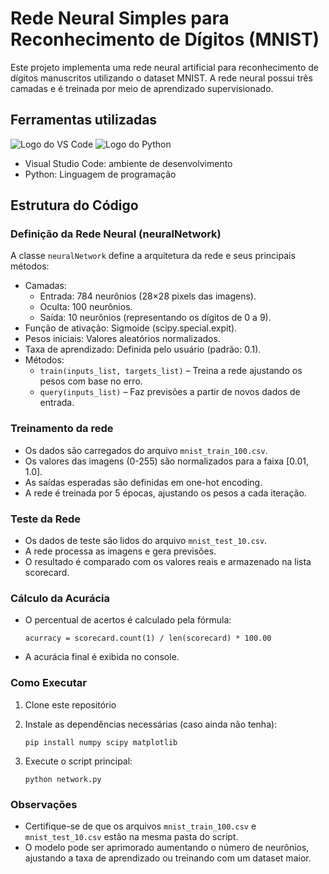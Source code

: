 # Rede Neural Simples para Reconhecimento de Dígitos (MNIST)

Este projeto implementa uma rede neural artificial para reconhecimento de dígitos manuscritos utilizando o dataset MNIST. A rede neural possui três camadas e é treinada por meio de aprendizado supervisionado.

## Ferramentas utilizadas

![Logo do VS Code](https://code.visualstudio.com/assets/apple-touch-icon.png) ![Logo do Python](https://static.wixstatic.com/media/4bef97_3fca4225935f490783ac9ecb3f27a8b1~mv2.png/v1/fill/w_256,h_256,al_c,q_85,usm_0.66_1.00_0.01,enc_avif,quality_auto/python_logo.png)

- Visual Studio Code: ambiente de desenvolvimento
- Python: Linguagem de programação

## Estrutura do Código

### Definição da Rede Neural (neuralNetwork)

A classe `neuralNetwork` define a arquitetura da rede e seus principais métodos:

- Camadas:
  - Entrada: 784 neurônios (28×28 pixels das imagens).
  - Oculta: 100 neurônios.
  - Saída: 10 neurônios (representando os dígitos de 0 a 9).
- Função de ativação: Sigmoide (scipy.special.expit).
- Pesos iniciais: Valores aleatórios normalizados.
- Taxa de aprendizado: Definida pelo usuário (padrão: 0.1).
- Métodos:
  - `train(inputs_list, targets_list)` – Treina a rede ajustando os pesos com base no erro.
  - `query(inputs_list)` – Faz previsões a partir de novos dados de entrada.
 
### Treinamento da rede

- Os dados são carregados do arquivo `mnist_train_100.csv`.
- Os valores das imagens (0-255) são normalizados para a faixa [0.01, 1.0].
- As saídas esperadas são definidas em one-hot encoding.
- A rede é treinada por 5 épocas, ajustando os pesos a cada iteração.

### Teste da Rede

- Os dados de teste são lidos do arquivo `mnist_test_10.csv`.
- A rede processa as imagens e gera previsões.
- O resultado é comparado com os valores reais e armazenado na lista scorecard.

### Cálculo da Acurácia

- O percentual de acertos é calculado pela fórmula:

    `acurracy = scorecard.count(1) / len(scorecard) * 100.00`

- A acurácia final é exibida no console.

### Como Executar

1. Clone este repositório
2. Instale as dependências necessárias (caso ainda não tenha):

    `pip install numpy scipy matplotlib`

3. Execute o script principal:

    `python network.py`

### Observações

- Certifique-se de que os arquivos `mnist_train_100.csv` e `mnist_test_10.csv` estão na mesma pasta do script.
- O modelo pode ser aprimorado aumentando o número de neurônios, ajustando a taxa de aprendizado ou treinando com um dataset maior.
